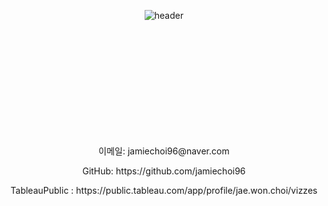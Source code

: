
<!--
**jamiechoi96/jamiechoi96** is a ✨ _special_ ✨ repository because its `README.md` (this file) appears on your GitHub profile.

Here are some ideas to get you started:

- 🔭 I’m currently working on ...
- 🌱 I’m currently learning ...
- 👯 I’m looking to collaborate on ...
- 🤔 I’m looking for help with ...
- 💬 Ask me about ...
- 📫 How to reach me: ...
- 😄 Pronouns: ...
- ⚡ Fun fact: ...
-->
<p align="center">
  <img src="https://capsule-render.vercel.app/api?type=venom&color=ccc&height=300&section=header&text=CHOI1027&fontSize=100" alt="header"/>
</p>
<!-- ### <h2 align="center">💻 Tech Stack 💻</h2> -->

<br>
<br>
<br>
<br>
<br>
<br>
<br>
<br>
<br>
<br>
<p align="center">이메일: jamiechoi96@naver.com</p>
<p align="center">GitHub: https://github.com/jamiechoi96</p>
<p align="center">TableauPublic : https://public.tableau.com/app/profile/jae.won.choi/vizzes</p>


